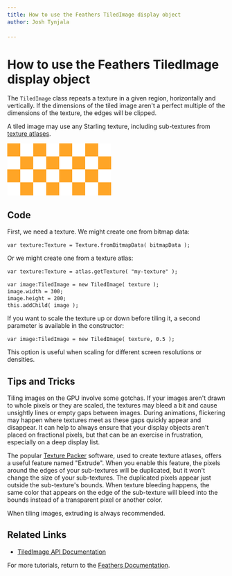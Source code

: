 ```yaml
---
title: How to use the Feathers TiledImage display object  
author: Josh Tynjala

---
```

# How to use the Feathers TiledImage display object

The `TiledImage` class repeats a texture in a given region, horizontally and vertically. If the dimensions of the tiled image aren't a perfect multiple of the dimensions of the texture, the edges will be clipped.

A tiled image may use any Starling texture, including sub-textures from [texture atlases](http://wiki.starling-framework.org/manual/textures_and_images#texture_atlases).

![](images/tiled.png)

## Code

First, we need a texture. We might create one from bitmap data:

``` code
var texture:Texture = Texture.fromBitmapData( bitmapData );
```

Or we might create one from a texture atlas:

``` code
var texture:Texture = atlas.getTexture( "my-texture" );
```

``` code
var image:TiledImage = new TiledImage( texture );
image.width = 300;
image.height = 200;
this.addChild( image );
```

If you want to scale the texture up or down before tiling it, a second parameter is available in the constructor:

``` code
var image:TiledImage = new TiledImage( texture, 0.5 );
```

This option is useful when scaling for different screen resolutions or densities.

## Tips and Tricks

Tiling images on the GPU involve some gotchas. If your images aren't drawn to whole pixels or they are scaled, the textures may bleed a bit and cause unsightly lines or empty gaps between images. During animations, flickering may happen where textures meet as these gaps quickly appear and disappear. It can help to always ensure that your display objects aren't placed on fractional pixels, but that can be an exercise in frustration, especially on a deep display list.

The popular [Texture Packer](http://texturepacker.com/) software, used to create texture atlases, offers a useful feature named "Extrude". When you enable this feature, the pixels around the edges of your sub-textures will be duplicated, but it won't change the size of your sub-textures. The duplicated pixels appear just outside the sub-texture's bounds. When texture bleeding happens, the same color that appears on the edge of the sub-texture will bleed into the bounds instead of a transparent pixel or another color.

When tiling images, extruding is always recommended.

## Related Links

-   [TiledImage API Documentation](http://feathersui.com/documentation/feathers/display/TiledImage.html)

For more tutorials, return to the [Feathers Documentation](index.html).


